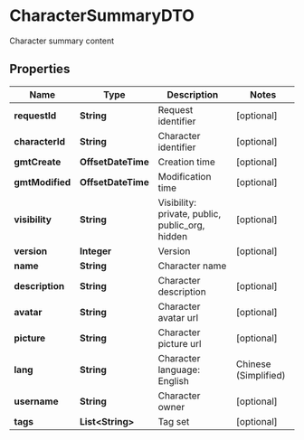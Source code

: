 

# CharacterSummaryDTO

Character summary content

## Properties

| Name | Type | Description | Notes |
|------------ | ------------- | ------------- | -------------|
|**requestId** | **String** | Request identifier |  [optional] |
|**characterId** | **String** | Character identifier |  [optional] |
|**gmtCreate** | **OffsetDateTime** | Creation time |  [optional] |
|**gmtModified** | **OffsetDateTime** | Modification time |  [optional] |
|**visibility** | **String** | Visibility: private, public, public_org, hidden |  [optional] |
|**version** | **Integer** | Version |  [optional] |
|**name** | **String** | Character name |  |
|**description** | **String** | Character description |  [optional] |
|**avatar** | **String** | Character avatar url |  [optional] |
|**picture** | **String** | Character picture url |  [optional] |
|**lang** | **String** | Character language: English | Chinese (Simplified) | ... |  [optional] |
|**username** | **String** | Character owner |  [optional] |
|**tags** | **List&lt;String&gt;** | Tag set |  [optional] |



